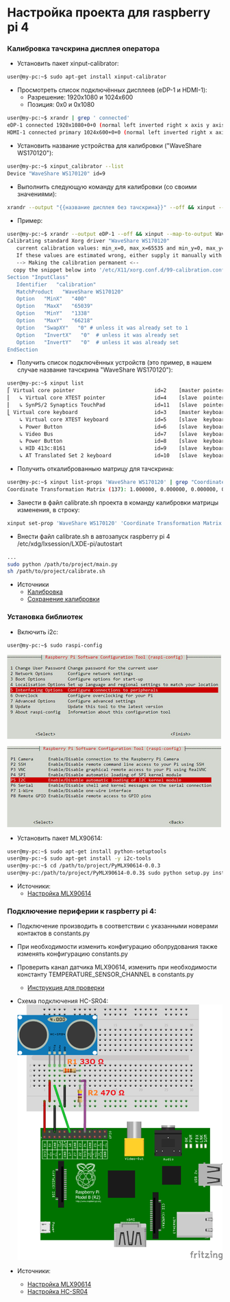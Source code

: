 # Настройка проекта для raspberry pi 4

### Калибровка тачскрина дисплея оператора

- Установить пакет xinput-calibrator:
```bash
user@my-pc:~$ sudo apt-get install xinput-calibrator
```
- Просмотреть список подключённых дисплеев (eDP-1 и HDMI-1):
    - Разрешение: 1920x1080 и 1024x600
    - Позиция: 0x0 и 0x1080
```bash
user@my-pc:~$ xrandr | grep ' connected'
eDP-1 connected 1920x1080+0+0 (normal left inverted right x axis y axis) 309mm x 173mm
HDMI-1 connected primary 1024x600+0+0 (normal left inverted right x axis y axis) 255mm x 255mm
```
- Установить название устройства для калибровки ("WaveShare WS170120"):
```bash
user@my-pc:~$ xinput_calibrator --list
Device "WaveShare WS170120" id=9
```
- Выполнить следующую команду для калибровки (со своими значениями):
```bash
xrandr --output "{{название дисплея без тачскрина}}" --off && xinput --map-to-output "{{название тачскрина}}" "{{название дисплея с тачскрином}}" && xinput_calibrator && xrandr --output "{{название дисплея без тачскрина}}" --mode "{{разрешение дисплея без тачскрина}}" --pos "{{название дисплея без тачскрина}}" --rotate normal --output "{{название дисплея с тачскрином}}" --mode "{{разрешение дисплея с тачскрином}}" --pos "{{позиция дисплея с тачскрином}}" --rotate normal && xinput --map-to-output "{{название тачскрина}}" "{{название дисплея с тачскрином}}"
```
- Пример:
```bash
user@my-pc:~$ xrandr --output eDP-1 --off && xinput --map-to-output WaveShare\ WS170120 HDMI-1 && xinput_calibrator && xrandr --output eDP-1 --mode 1920x1080 --pos 0x0 --rotate normal --output HDMI-1 --mode 1024x600 --pos 0x1080 --rotate normal && xinput --map-to-output WaveShare\ WS170120 HDMI-1
Calibrating standard Xorg driver "WaveShare WS170120"
   current calibration values: min_x=0, max_x=65535 and min_y=0, max_y=65535
   If these values are estimated wrong, either supply it manually with the --precalib option, or run the 'get_precalib.sh' script to automatically get it (through HAL).
   --> Making the calibration permanent <--
  copy the snippet below into '/etc/X11/xorg.conf.d/99-calibration.conf' (/usr/share/X11/xorg.conf.d/ in some distro's)
Section "InputClass"
   Identifier   "calibration"
   MatchProduct   "WaveShare WS170120"
   Option   "MinX"   "400"
   Option   "MaxX"   "65039"
   Option   "MinY"   "1338"
   Option   "MaxY"   "66218"
   Option   "SwapXY"   "0" # unless it was already set to 1
   Option   "InvertX"   "0"  # unless it was already set
   Option   "InvertY"   "0"  # unless it was already set
EndSection
```
- Получить список подключённых устройств (это пример, в нашем случае название тачскрина "WaveShare WS170120"):
```bash
user@my-pc:~$ xinput list
⎡ Virtual core pointer                          id=2    [master pointer  (3)]
⎜   ↳ Virtual core XTEST pointer                id=4    [slave  pointer  (2)]
⎜   ↳ SynPS/2 Synaptics TouchPad                id=11   [slave  pointer  (2)]
⎣ Virtual core keyboard                         id=3    [master keyboard (2)]
    ↳ Virtual core XTEST keyboard               id=5    [slave  keyboard (3)]
    ↳ Power Button                              id=6    [slave  keyboard (3)]
    ↳ Video Bus                                 id=7    [slave  keyboard (3)]
    ↳ Power Button                              id=8    [slave  keyboard (3)]
    ↳ HID 413c:8161                             id=9    [slave  keyboard (3)]
    ↳ AT Translated Set 2 keyboard              id=10   [slave  keyboard (3)]
```
- Получить откалиброванныю матрицу для тачскрина:
```bash
user@my-pc:~$ xinput list-props 'WaveShare WS170120' | grep "Coordinate Transformation Matrix"
Coordinate Transformation Matrix (137): 1.000000, 0.000000, 0.000000, 0.000000, 1.000000, 0.000000, 0.000000, 0.000000, 1.000000
```
- Занести в файл calibrate.sh проекта в команду калибровки матрицы изменения, в строку:
```bash
xinput set-prop 'WaveShare WS170120' 'Coordinate Transformation Matrix' 1.000000, 0.000000, 0.000000, 0.000000, 1.000000, 0.000000, 0.000000, 0.000000, 1.000000
```
- Внести файл calibrate.sh в автозапуск raspberry pi 4 /etc/xdg/lxsession/LXDE-pi/autostart
```bash
...
sudo python /path/to/project/main.py
sh /path/to/project/calibrate.sh
```
- Источники
    - [Калибровка](https://wiki.ubuntu.com/X/InputCoordinateTransformation)
    - [Сохранение калибровки](http://forum.amperka.ru/threads/Настройка-сенсора-на-raspberry-pi-4.19787/)

### Установка библиотек

- Включить i2c:
```bash
user@my-pc:~$ sudo raspi-config
```
![empty image](./readme_img/i2c_1.jpg)

![empty image](./readme_img/i2c_2.jpg)

- Установить пакет MLX90614:
```bash
user@my-pc:~$ sudo apt-get install python-setuptools 
user@my-pc:~$ sudo apt-get install -y i2c-tools
user@my-pc:~$ cd /path/to/project/PyMLX90614-0.0.3
user@my-pc:/path/to/project/PyMLX90614-0.0.3$ sudo python setup.py install
```

- Источники:
    - [Настройка MLX90614](https://circuitdigest.com/microcontroller-projects/iot-based-contactless-body-temperature-monitoring-using-raspberry-pi-with-camera-and-email-alert)


### Подключение периферии к raspberry pi 4:
  
- Подключение производить в соответствии с указанными новерами контактов в constants.py
- При необходимости изменить конфигурацию оболрудования также изменять конфигурацию constants.py
- Проверить канал датчика MLX90614, изменить при необходимости константу TEMPERATURE_SENSOR_CHANNEL в constants.py
    - [Инструкция для проверки](./PyMLX90614-0.0.3/README.md)

- Схема подключения HC-SR04:
![empty image](./readme_img/hc-sr04_1.png)


- Источники:
    - [Настройка MLX90614](https://circuitdigest.com/microcontroller-projects/iot-based-contactless-body-temperature-monitoring-using-raspberry-pi-with-camera-and-email-alert)
    - [Настройка HC-SR04](https://tutorials-raspberrypi.com/raspberry-pi-ultrasonic-sensor-hc-sr04/)
